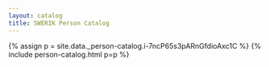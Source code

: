 ```yaml
---
layout: catalog
title: SWERIK Person Catalog
---
```

{% assign p = site.data._person-catalog.i-7ncP65s3pARnGfdioAxc1C %}
{% include person-catalog.html p=p %}

